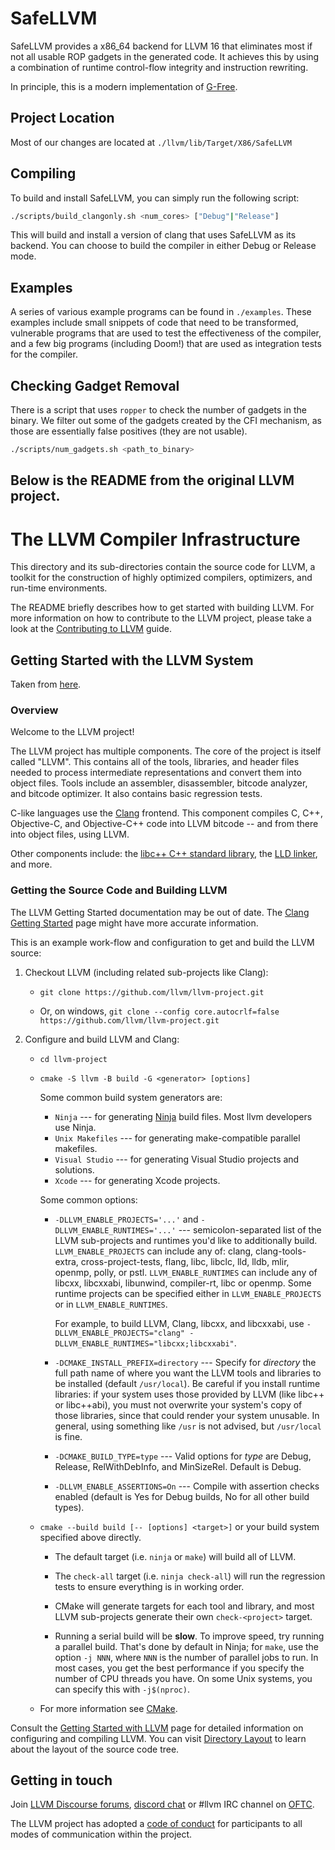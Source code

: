 # SafeLLVM

SafeLLVM provides a x86_64 backend for LLVM 16 that eliminates most if not all
usable ROP gadgets in the generated code.
It achieves this by using a combination of runtime control-flow integrity and
instruction rewriting.

In principle, this is a modern implementation of [G-Free](https://www.onarlioglu.com/publications/acsac2010rop.pdf).

## Project Location

Most of our changes are located at `./llvm/lib/Target/X86/SafeLLVM`

## Compiling

To build and install SafeLLVM, you can simply run the following script:

```bash
./scripts/build_clangonly.sh <num_cores> ["Debug"|"Release"]
```

This will build and install a version of clang that uses SafeLLVM as its backend.
You can choose to build the compiler in either Debug or Release mode.

## Examples

A series of various example programs can be found in `./examples`.
These examples include small snippets of code that need to be transformed,
vulnerable programs that are used to test the effectiveness of the compiler,
and a few big programs (including Doom!) that are used as integration tests
for the compiler.

## Checking Gadget Removal

There is a script that uses `ropper` to check the number of gadgets in the
binary. We filter out some of the gadgets created by the CFI mechanism, as
those are essentially false positives (they are not usable).

```bash
./scripts/num_gadgets.sh <path_to_binary>
```

## Below is the README from the original LLVM project.

# The LLVM Compiler Infrastructure

This directory and its sub-directories contain the source code for LLVM,
a toolkit for the construction of highly optimized compilers,
optimizers, and run-time environments.

The README briefly describes how to get started with building LLVM.
For more information on how to contribute to the LLVM project, please
take a look at the
[Contributing to LLVM](https://llvm.org/docs/Contributing.html) guide.

## Getting Started with the LLVM System

Taken from [here](https://llvm.org/docs/GettingStarted.html).

### Overview

Welcome to the LLVM project!

The LLVM project has multiple components. The core of the project is
itself called "LLVM". This contains all of the tools, libraries, and header
files needed to process intermediate representations and convert them into
object files. Tools include an assembler, disassembler, bitcode analyzer, and
bitcode optimizer. It also contains basic regression tests.

C-like languages use the [Clang](http://clang.llvm.org/) frontend. This
component compiles C, C++, Objective-C, and Objective-C++ code into LLVM bitcode
-- and from there into object files, using LLVM.

Other components include:
the [libc++ C++ standard library](https://libcxx.llvm.org),
the [LLD linker](https://lld.llvm.org), and more.

### Getting the Source Code and Building LLVM

The LLVM Getting Started documentation may be out of date. The [Clang
Getting Started](http://clang.llvm.org/get_started.html) page might have more
accurate information.

This is an example work-flow and configuration to get and build the LLVM source:

1. Checkout LLVM (including related sub-projects like Clang):

   - `git clone https://github.com/llvm/llvm-project.git`

   - Or, on windows, `git clone --config core.autocrlf=false https://github.com/llvm/llvm-project.git`

2. Configure and build LLVM and Clang:

   - `cd llvm-project`

   - `cmake -S llvm -B build -G <generator> [options]`

     Some common build system generators are:

     - `Ninja` --- for generating [Ninja](https://ninja-build.org)
       build files. Most llvm developers use Ninja.
     - `Unix Makefiles` --- for generating make-compatible parallel makefiles.
     - `Visual Studio` --- for generating Visual Studio projects and
       solutions.
     - `Xcode` --- for generating Xcode projects.

     Some common options:

     - `-DLLVM_ENABLE_PROJECTS='...'` and `-DLLVM_ENABLE_RUNTIMES='...'` ---
       semicolon-separated list of the LLVM sub-projects and runtimes you'd like to
       additionally build. `LLVM_ENABLE_PROJECTS` can include any of: clang,
       clang-tools-extra, cross-project-tests, flang, libc, libclc, lld, lldb,
       mlir, openmp, polly, or pstl. `LLVM_ENABLE_RUNTIMES` can include any of
       libcxx, libcxxabi, libunwind, compiler-rt, libc or openmp. Some runtime
       projects can be specified either in `LLVM_ENABLE_PROJECTS` or in
       `LLVM_ENABLE_RUNTIMES`.

       For example, to build LLVM, Clang, libcxx, and libcxxabi, use
       `-DLLVM_ENABLE_PROJECTS="clang" -DLLVM_ENABLE_RUNTIMES="libcxx;libcxxabi"`.

     - `-DCMAKE_INSTALL_PREFIX=directory` --- Specify for _directory_ the full
       path name of where you want the LLVM tools and libraries to be installed
       (default `/usr/local`). Be careful if you install runtime libraries: if
       your system uses those provided by LLVM (like libc++ or libc++abi), you
       must not overwrite your system's copy of those libraries, since that
       could render your system unusable. In general, using something like
       `/usr` is not advised, but `/usr/local` is fine.

     - `-DCMAKE_BUILD_TYPE=type` --- Valid options for _type_ are Debug,
       Release, RelWithDebInfo, and MinSizeRel. Default is Debug.

     - `-DLLVM_ENABLE_ASSERTIONS=On` --- Compile with assertion checks enabled
       (default is Yes for Debug builds, No for all other build types).

   - `cmake --build build [-- [options] <target>]` or your build system specified above
     directly.

     - The default target (i.e. `ninja` or `make`) will build all of LLVM.

     - The `check-all` target (i.e. `ninja check-all`) will run the
       regression tests to ensure everything is in working order.

     - CMake will generate targets for each tool and library, and most
       LLVM sub-projects generate their own `check-<project>` target.

     - Running a serial build will be **slow**. To improve speed, try running a
       parallel build. That's done by default in Ninja; for `make`, use the option
       `-j NNN`, where `NNN` is the number of parallel jobs to run.
       In most cases, you get the best performance if you specify the number of CPU threads you have.
       On some Unix systems, you can specify this with `-j$(nproc)`.

   - For more information see [CMake](https://llvm.org/docs/CMake.html).

Consult the
[Getting Started with LLVM](https://llvm.org/docs/GettingStarted.html#getting-started-with-llvm)
page for detailed information on configuring and compiling LLVM. You can visit
[Directory Layout](https://llvm.org/docs/GettingStarted.html#directory-layout)
to learn about the layout of the source code tree.

## Getting in touch

Join [LLVM Discourse forums](https://discourse.llvm.org/), [discord chat](https://discord.gg/xS7Z362) or #llvm IRC channel on [OFTC](https://oftc.net/).

The LLVM project has adopted a [code of conduct](https://llvm.org/docs/CodeOfConduct.html) for
participants to all modes of communication within the project.
